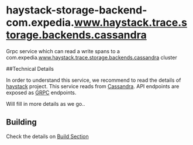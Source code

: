 # haystack-storage-backend-com.expedia.www.haystack.trace.storage.backends.cassandra

Grpc service which can read a write spans to a com.expedia.www.haystack.trace.storage.backends.cassandra cluster 

##Technical Details

In order to understand this service, we recommend to read the details of [haystack](https://github.com/ExpediaDotCom/haystack) project. 
This service reads from [Cassandra](http://cassandra.apache.org/). API endpoints are exposed as [GRPC](https://grpc.io/) endpoints. 

Will fill in more details as we go..

## Building
Check the details on [Build Section](../README.md)